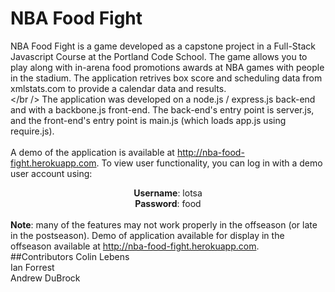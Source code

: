 NBA Food Fight
=================

NBA Food Fight is a game developed as a capstone project in a Full-Stack Javascript Course at the Portland Code School. The game allows you to play along with in-arena food promotions awards at NBA games with people in the stadium. The application retrives box score and scheduling data from xmlstats.com to provide a calendar data and results.
<br /></br />
The application was developed on a node.js / express.js back-end and with a backbone.js front-end. The back-end's entry point is server.js, and the front-end's entry point is main.js (which loads app.js using require.js).
<br /><br />
A demo of the application is available at <a href="http://nba-food-fight.herokuapp.com">http://nba-food-fight.herokuapp.com</a>. To view user functionality, you can log in with a demo user account using:  <br /> <div style="text-align:center"> **Username**: lotsa<br /> **Password**: food </div> <br />
**Note**: many of the features may not work properly in the offseason (or late in the postseason). Demo of application available for display in the offseason available at <a href="http://nba-food-fight.herokuapp.com">http://nba-food-fight.herokuapp.com</a>. 
<br />
##Contributors
Colin Lebens<br />
Ian Forrest<br />
Andrew DuBrock<br />


